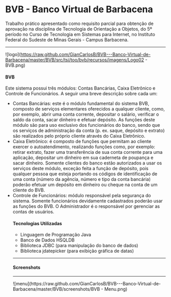 BVB - Banco Virtual de Barbacena
========

Trabalho prático apresentado como requisito parcial para obtenção de aprovação na disciplina de Tecnologia de Orientação
a Objetos, do 5º período no Curso de Tecnologia em Sistemas para Internet, no Instituto Federal do Sudeste de
Minas Gerais - Campus Barbacena.<hr>
![logo](https://raw.github.com/GianCarlosB/BVB---Banco-Virtual-de-Barbacena/master/BVB/src/tsi/too/bvb/recursos/imagens/Logo02 - BVB.png)
<h4>BVB</h4>
Este sistema possui três módulos: Contas Bancárias, Caixa Eletrônico e Controle de Funcionários. 
A seguir uma breve descrição sobre cada um:<br>
<ul>
  <li>
    Contas Bancárias: este é o módulo fundamental do sistema BVB, composto de serviços elementares oferecidos a 
    qualquer cliente, como, por exemplo, abrir uma conta corrente, depositar o salário, verificar o saldo da conta, 
    sacar dinheiro e efetuar depósito. As funções deste módulo são para uso exclusivo dos funcionários do banco, sendo 
    que os serviços de administração da conta (p. ex. saque, depósito e extrato) são realizados pelo próprio cliente
    através do Caixa Eletrônico.
  </li>
  <li>
    Caixa Eletrônico: é composto de funções que permitam ao cliente exercer o autoatendimento, realizando funções como,
    por exemplo: retirar extrato, fazer uma transferência de sua conta corrente para uma aplicação, depositar um 
    dinheiro em sua caderneta de poupança e sacar dinheiro. Somente clientes do banco estão autorizados a usar os 
    serviços deste módulo, exceção feita a função de depósito, pois qualquer pessoa que esteja portando os códigos de
    identificação de uma conta (número da agência, número e tipo da conta bancária) poderão efetuar um depósito em 
    dinheiro ou cheque na conta de um cliente do BVB.
  </li>
  <li>
    Controle de Funcionários: módulo responsável pela segurança do sistema. Somente funcionários devidamente 
    cadastrados poderão usar as funções do BVB. O Administrador é o responsável por gerenciar as contas de usuários.
  </li>
</h4>
<h4>Tecnologias Utilizadas</h4>
<ul>
  <li>Linguagem de Programação Java</li>
  <li>Banco de Dados HSQLDB</li>
  <li>Biblioteca JDBC (para manipulação do banco de dados)</li>
  <li>Biblioteca jdatepicker (para exibição gráfica de datas)</li>
</ul>
<hr>
<h4>Screenshots</h4>
<hr>
![menu](https://raw.github.com/GianCarlosB/BVB---Banco-Virtual-de-Barbacena/master/BVB/screenshots/BVB - Menu.png)
